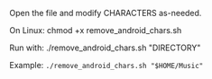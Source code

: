 Open the file and modify CHARACTERS as-needed. 

On Linux: chmod +x remove_android_chars.sh

Run with: ./remove_android_chars.sh "DIRECTORY"


Example: ```./remove_android_chars.sh "$HOME/Music"```
